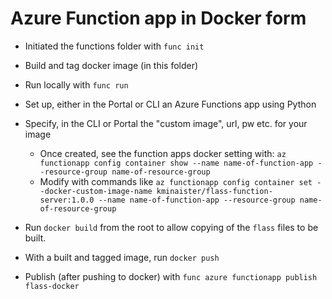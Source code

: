 # Azure Function app in Docker form

* Initiated the functions folder with ``func init``
* Build and tag docker image (in this folder)
* Run locally with ``func run``
* Set up, either in the Portal or CLI an Azure Functions app using Python 
* Specify, in the CLI or Portal the "custom image", url, pw etc. for your image
  * Once created, see the function apps docker setting with: 
  ``az functionapp config container show --name name-of-function-app --resource-group name-of-resource-group``
  * Modify with commands like ``az functionapp config container set --docker-custom-image-name kminaister/flass-function-server:1.0.0 --name name-of-function-app --resource-group name-of-resource-group``  

* Run ``docker build`` from the root to allow copying of the ``flass`` files to be built.
* With a built and tagged image, run ``docker push``
* Publish (after pushing to docker) with ``func azure functionapp publish flass-docker``
